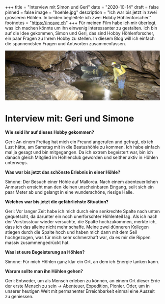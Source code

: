 +++
title = "Interview mit Simon und Geri"
date = "2020-10-14"
draft = false
pinned = false
image = "hoehle.jpg"
description = "Ich war bis jetzt in zwei grösseren Höhlen. In beiden begleitete ich zwei Hobby Höhlenforscher."
footnotes = "https://incave.ch"
+++
Für meinen Film habe ich mir überlegt, was ich machen könnte um ihn einwenig interessanter zu gestalten. Ich bin auf die Idee gekommen, Simon und Geri, das sind Hobby Höhlenforscher, ein paar Fragen zu Ihrem Hobby zu stellen. In diesem Blog will ich einfach die spannendsten Fragen und Antworten zusammenfassen.

![](5db96cdad0b98.jpg)

# Interview mit: Geri und Simone

**Wie seid ihr auf dieses Hobby gekommen?**

Geri: An einem Freitag hat mich ein Freund angerufen und gefragt, ob ich Lust hätte, am Samstag mit in die Beatushöhle zu kommen. Ich habe einfach mal ja gesagt und bin mitgegangen. Da ich extrem begeistert war, bin ich danach gleich Mitglied im Höhlenclub geworden und seither aktiv in Höhlen unterwegs.

**Was war bis jetzt das schönste Erlebnis in einer Höhle?**

Simone: Der Besuch einer Höhle auf Mallorca. Nach einem abenteuerlichen Anmarsch erreicht man den kleinen unscheinbaren Eingang, seilt sich ein paar Meter ab und gelangt in eine wunderschöne, riesige Halle.

**Welches war bis jetzt die gefährlichste Situation?**

Geri: Vor langer Zeit habe ich mich durch eine senkrechte Spalte nach unten gequetscht, da darunter ein noch unerforschter Höhlenteil lag. Als ich nach der Vorstosstour wieder versuchte, die Spalte hochzukommen, merkte ich, dass ich das alleine nicht mehr schaffe. Meine zwei dünneren Kollegen stiegen durch die Spalte hoch und haben mich dann mit dem Seil hochgezogen, was für mich sehr schmerzhaft war, da es mir die Rippen massiv zusammengedrückt hat.

**Was ist eure Begeisterung an Höhlen?**

Simone: Für mich Höhlen ganz klar ein Ort, an dem ich Energie tanken kann.

**Warum sollte man ihn Höhlen gehen?**

Geri: Entweder, um als Mensch erleben zu können, an einem Ort dieser Erde der erste Mensch zu sein -> Abenteuer, Expedition, Pionier. Oder, um in unserer heutigen Welt mit permanenter Erreichbarkeit einmal eine Auszeit zu geniessen.